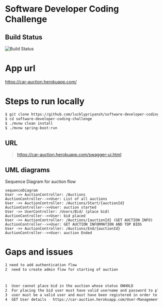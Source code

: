 
# Software Developer Coding Challenge

## Build Status
![Build Status](https://travis-ci.com/lucklypriyansh/software-developer-coding-challenge.svg?branch=master)

  

  

# App url

https://car-auction.herokuapp.com/

# Steps to run locally

```sh
$ git clone https://github.com/lucklypriyansh/software-developer-coding-challenge.git
$ cd software-developer-coding-challenge
$ ./mvnw clean install
$ ./mvnw spring-boot:run
```

## URL
> https://car-auction.herokuapp.com/swagger-ui.html



## UML diagrams

Sequence Diagram for auction flow

```mermaid
sequenceDiagram
User ->> AuctionController: /Auctions
AuctionController-->>User: List of all auctions
User ->> AuctionController: /Auctions/Start/{auctionId}
AuctionController-->>User: auction started 
User ->> UserController: /Users/Bid/ (place bid)
AuctionController-->>User: bid placed 
User ->> AuctionController: /Auctions/{auctionId} (GET AUCTION INFO)
AuctionController-->>User: GET AUCTION INFORMATION AND TOP BIDS
User ->> AuctionController: /Auctions/End/{auctionId}
AuctionController-->>User: auction Ended 

```
# Gaps and issues

```sh
1 need to add authentication flow  
2  need to create admin flow for starting of auction 
```

# 

```sh
1  User cannot place bid in the auction whose status ONHOLD
2  For placing the bid user must have valid username and password to place bid
3  user must be a valid user and must have been registered in order to place bid
4  GET User details - https://car-auction.herokuapp.com/User-Management/Users  (for username and password)
```



